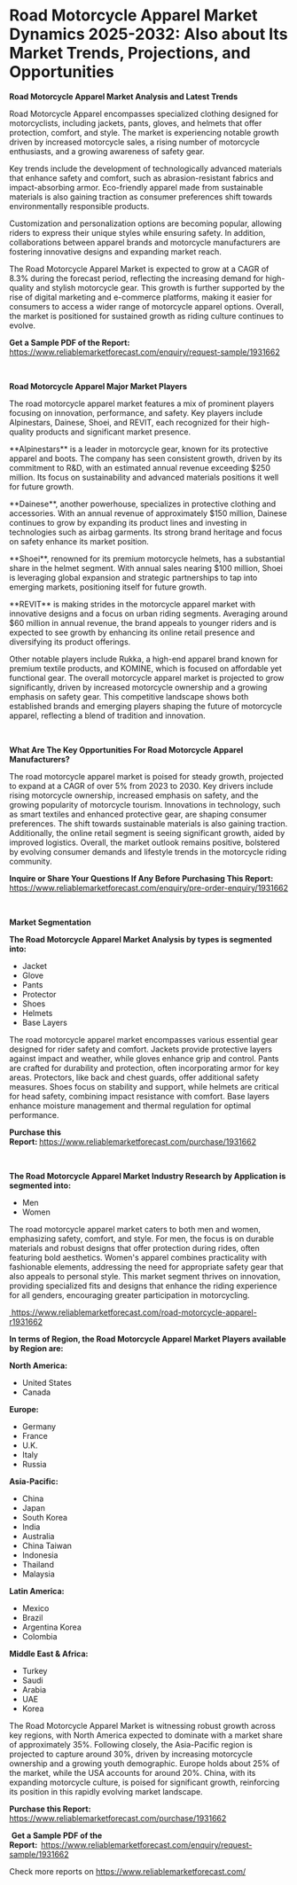<p><h1>Road Motorcycle Apparel Market Dynamics 2025-2032: Also about Its Market Trends, Projections, and Opportunities</h1></p><p><strong>Road Motorcycle Apparel Market Analysis and Latest Trends</strong></p>
<p><p>Road Motorcycle Apparel encompasses specialized clothing designed for motorcyclists, including jackets, pants, gloves, and helmets that offer protection, comfort, and style. The market is experiencing notable growth driven by increased motorcycle sales, a rising number of motorcycle enthusiasts, and a growing awareness of safety gear. </p><p>Key trends include the development of technologically advanced materials that enhance safety and comfort, such as abrasion-resistant fabrics and impact-absorbing armor. Eco-friendly apparel made from sustainable materials is also gaining traction as consumer preferences shift towards environmentally responsible products. </p><p>Customization and personalization options are becoming popular, allowing riders to express their unique styles while ensuring safety. In addition, collaborations between apparel brands and motorcycle manufacturers are fostering innovative designs and expanding market reach. </p><p>The Road Motorcycle Apparel Market is expected to grow at a CAGR of 8.3% during the forecast period, reflecting the increasing demand for high-quality and stylish motorcycle gear. This growth is further supported by the rise of digital marketing and e-commerce platforms, making it easier for consumers to access a wider range of motorcycle apparel options. Overall, the market is positioned for sustained growth as riding culture continues to evolve.</p></p>
<p><strong>Get a Sample PDF of the Report:&nbsp;</strong> <a href="https://www.reliablemarketforecast.com/enquiry/request-sample/1931662?utm_campaign=3089&utm_medium=2&utm_source=Github&utm_content=ia&utm_term=05042025&utm_id=road-motorcycle-apparel">https://www.reliablemarketforecast.com/enquiry/request-sample/1931662</a></p>
<p>&nbsp;</p>
<p><strong>Road Motorcycle Apparel Major Market Players</strong></p>
<p><p>The road motorcycle apparel market features a mix of prominent players focusing on innovation, performance, and safety. Key players include Alpinestars, Dainese, Shoei, and REVIT, each recognized for their high-quality products and significant market presence.</p><p>**Alpinestars** is a leader in motorcycle gear, known for its protective apparel and boots. The company has seen consistent growth, driven by its commitment to R&D, with an estimated annual revenue exceeding $250 million. Its focus on sustainability and advanced materials positions it well for future growth.</p><p>**Dainese**, another powerhouse, specializes in protective clothing and accessories. With an annual revenue of approximately $150 million, Dainese continues to grow by expanding its product lines and investing in technologies such as airbag garments. Its strong brand heritage and focus on safety enhance its market position.</p><p>**Shoei**, renowned for its premium motorcycle helmets, has a substantial share in the helmet segment. With annual sales nearing $100 million, Shoei is leveraging global expansion and strategic partnerships to tap into emerging markets, positioning itself for future growth.</p><p>**REVIT** is making strides in the motorcycle apparel market with innovative designs and a focus on urban riding segments. Averaging around $60 million in annual revenue, the brand appeals to younger riders and is expected to see growth by enhancing its online retail presence and diversifying its product offerings.</p><p>Other notable players include Rukka, a high-end apparel brand known for premium textile products, and KOMINE, which is focused on affordable yet functional gear. The overall motorcycle apparel market is projected to grow significantly, driven by increased motorcycle ownership and a growing emphasis on safety gear. This competitive landscape shows both established brands and emerging players shaping the future of motorcycle apparel, reflecting a blend of tradition and innovation.</p></p>
<p>&nbsp;</p>
<p><strong>What Are The Key Opportunities For Road Motorcycle Apparel Manufacturers?</strong></p>
<p><p>The road motorcycle apparel market is poised for steady growth, projected to expand at a CAGR of over 5% from 2023 to 2030. Key drivers include rising motorcycle ownership, increased emphasis on safety, and the growing popularity of motorcycle tourism. Innovations in technology, such as smart textiles and enhanced protective gear, are shaping consumer preferences. The shift towards sustainable materials is also gaining traction. Additionally, the online retail segment is seeing significant growth, aided by improved logistics. Overall, the market outlook remains positive, bolstered by evolving consumer demands and lifestyle trends in the motorcycle riding community.</p></p>
<p><strong>Inquire or Share Your Questions If Any Before Purchasing This Report:</strong> <a href="https://www.reliablemarketforecast.com/enquiry/pre-order-enquiry/1931662?utm_campaign=3089&utm_medium=2&utm_source=Github&utm_content=ia&utm_term=05042025&utm_id=road-motorcycle-apparel">https://www.reliablemarketforecast.com/enquiry/pre-order-enquiry/1931662</a></p>
<p>&nbsp;</p>
<p><strong>Market Segmentation</strong></p>
<p><strong>The Road Motorcycle Apparel Market Analysis by types is segmented into:</strong></p>
<p><ul><li>Jacket</li><li>Glove</li><li>Pants</li><li>Protector</li><li>Shoes</li><li>Helmets</li><li>Base Layers</li></ul></p>
<p><p>The road motorcycle apparel market encompasses various essential gear designed for rider safety and comfort. Jackets provide protective layers against impact and weather, while gloves enhance grip and control. Pants are crafted for durability and protection, often incorporating armor for key areas. Protectors, like back and chest guards, offer additional safety measures. Shoes focus on stability and support, while helmets are critical for head safety, combining impact resistance with comfort. Base layers enhance moisture management and thermal regulation for optimal performance.</p></p>
<p><strong>Purchase this Report:&nbsp;</strong><a href="https://www.reliablemarketforecast.com/purchase/1931662?utm_campaign=3089&utm_medium=2&utm_source=Github&utm_content=ia&utm_term=05042025&utm_id=road-motorcycle-apparel">https://www.reliablemarketforecast.com/purchase/1931662</a></p>
<p>&nbsp;</p>
<p><strong>The Road Motorcycle Apparel Market Industry Research by Application is segmented into:</strong></p>
<p><ul><li>Men</li><li>Women</li></ul></p>
<p><p>The road motorcycle apparel market caters to both men and women, emphasizing safety, comfort, and style. For men, the focus is on durable materials and robust designs that offer protection during rides, often featuring bold aesthetics. Women's apparel combines practicality with fashionable elements, addressing the need for appropriate safety gear that also appeals to personal style. This market segment thrives on innovation, providing specialized fits and designs that enhance the riding experience for all genders, encouraging greater participation in motorcycling.</p></p>
<p><a href="https://www.reliablemarketforecast.com/road-motorcycle-apparel-r1931662?utm_campaign=3089&utm_medium=2&utm_source=Github&utm_content=ia&utm_term=05042025&utm_id=road-motorcycle-apparel">&nbsp;https://www.reliablemarketforecast.com/road-motorcycle-apparel-r1931662</a></p>
<p><strong>In terms of Region, the Road Motorcycle Apparel Market Players available by Region are:</strong></p>
<p>
    <p> <strong> North America: </strong>
        <ul>
            <li>United States</li>
            <li>Canada</li>
        </ul>
        </p> 
    <p> <strong> Europe: </strong>
        <ul>
            <li>Germany</li>
            <li>France</li>
            <li>U.K.</li>
            <li>Italy</li>
            <li>Russia</li>
        </ul>
        </p> 
    <p> <strong> Asia-Pacific: </strong>
        <ul>
            <li>China</li>
            <li>Japan</li>
            <li>South Korea</li>
            <li>India</li>
            <li>Australia</li>
            <li>China Taiwan</li>
            <li>Indonesia</li>
            <li>Thailand</li>
            <li>Malaysia</li>
        </ul>
        </p> 
    <p> <strong> Latin America: </strong>
        <ul>
            <li>Mexico</li>
            <li>Brazil</li>
            <li>Argentina Korea</li>
            <li>Colombia</li>
        </ul>
        </p> 
    <p> <strong> Middle East & Africa: </strong>
        <ul>
            <li>Turkey</li>
            <li>Saudi</li>
            <li>Arabia</li>
            <li>UAE</li>
            <li>Korea</li>
        </ul>
    </p>
    </p>
<p><p>The Road Motorcycle Apparel Market is witnessing robust growth across key regions, with North America expected to dominate with a market share of approximately 35%. Following closely, the Asia-Pacific region is projected to capture around 30%, driven by increasing motorcycle ownership and a growing youth demographic. Europe holds about 25% of the market, while the USA accounts for around 20%. China, with its expanding motorcycle culture, is poised for significant growth, reinforcing its position in this rapidly evolving market landscape.</p></p>
<p><strong>Purchase this Report: </strong><a href="https://www.reliablemarketforecast.com/purchase/1931662?utm_campaign=3089&utm_medium=2&utm_source=Github&utm_content=ia&utm_term=05042025&utm_id=road-motorcycle-apparel">https://www.reliablemarketforecast.com/purchase/1931662</a></p>
<p>&nbsp;<strong>Get a Sample PDF of the Report:&nbsp;&nbsp;</strong><a href="https://www.reliablemarketforecast.com/enquiry/request-sample/1931662?utm_campaign=3089&utm_medium=2&utm_source=Github&utm_content=ia&utm_term=05042025&utm_id=road-motorcycle-apparel">https://www.reliablemarketforecast.com/enquiry/request-sample/1931662</a></p>
<p><strong></strong></p>
<p>Check more reports on <a href="https://www.reliablemarketforecast.com/?utm_campaign=3089&utm_medium=2&utm_source=Github&utm_content=ia&utm_term=05042025&utm_id=road-motorcycle-apparel">https://www.reliablemarketforecast.com/</a></p>
